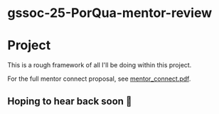# gssoc-25-PorQua-mentor-review

# Project
This is a rough framework of all I'll be doing within this project.

For the full mentor connect proposal, see [mentor_connect.pdf](mentor_connect.pdf).

## Hoping to hear back soon 🌟
